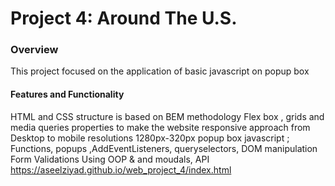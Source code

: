 # Project 4: Around The U.S.

### Overview

This project focused on the application of basic javascript on popup box

#### Features and Functionality

HTML and CSS structure is based on BEM methodology
Flex box , grids and media queries properties to make the website responsive
approach from Desktop to mobile resolutions 1280px-320px
popup box
javascript ; Functions, popups ,AddEventListeners, queryselectors, DOM manipulation
Form Validations
Using OOP & and moudals,
API
https://aseelziyad.github.io/web_project_4/index.html
